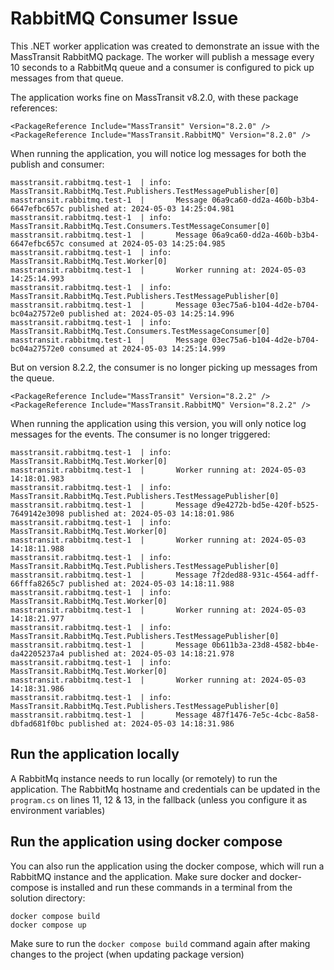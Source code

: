 # RabbitMQ Consumer Issue

This .NET worker application was created to demonstrate an issue with the MassTransit RabbitMQ package.
The worker will publish a message every 10 seconds to a RabbitMq queue and a consumer is configured to pick up messages from that queue.

The application works fine on MassTransit v8.2.0, with these package references:

```
<PackageReference Include="MassTransit" Version="8.2.0" />
<PackageReference Include="MassTransit.RabbitMQ" Version="8.2.0" />
```

When running the application, you will notice log messages for both the publish and consumer:

```
masstransit.rabbitmq.test-1  | info: MassTransit.RabbitMq.Test.Publishers.TestMessagePublisher[0]
masstransit.rabbitmq.test-1  |       Message 06a9ca60-dd2a-460b-b3b4-6647efbc657c published at: 2024-05-03 14:25:04.981
masstransit.rabbitmq.test-1  | info: MassTransit.RabbitMq.Test.Consumers.TestMessageConsumer[0]
masstransit.rabbitmq.test-1  |       Message 06a9ca60-dd2a-460b-b3b4-6647efbc657c consumed at 2024-05-03 14:25:04.985
masstransit.rabbitmq.test-1  | info: MassTransit.RabbitMq.Test.Worker[0]
masstransit.rabbitmq.test-1  |       Worker running at: 2024-05-03 14:25:14.993
masstransit.rabbitmq.test-1  | info: MassTransit.RabbitMq.Test.Publishers.TestMessagePublisher[0]
masstransit.rabbitmq.test-1  |       Message 03ec75a6-b104-4d2e-b704-bc04a27572e0 published at: 2024-05-03 14:25:14.996
masstransit.rabbitmq.test-1  | info: MassTransit.RabbitMq.Test.Consumers.TestMessageConsumer[0]
masstransit.rabbitmq.test-1  |       Message 03ec75a6-b104-4d2e-b704-bc04a27572e0 consumed at 2024-05-03 14:25:14.999
```

But on version 8.2.2, the consumer is no longer picking up messages from the queue.

```
<PackageReference Include="MassTransit" Version="8.2.2" />
<PackageReference Include="MassTransit.RabbitMQ" Version="8.2.2" />
```

When running the application using this version, you will only notice log messages for the events. The consumer is no longer triggered:

```
masstransit.rabbitmq.test-1  | info: MassTransit.RabbitMq.Test.Worker[0]
masstransit.rabbitmq.test-1  |       Worker running at: 2024-05-03 14:18:01.983
masstransit.rabbitmq.test-1  | info: MassTransit.RabbitMq.Test.Publishers.TestMessagePublisher[0]
masstransit.rabbitmq.test-1  |       Message d9e4272b-bd5e-420f-b525-7649142e3098 published at: 2024-05-03 14:18:01.986
masstransit.rabbitmq.test-1  | info: MassTransit.RabbitMq.Test.Worker[0]
masstransit.rabbitmq.test-1  |       Worker running at: 2024-05-03 14:18:11.988
masstransit.rabbitmq.test-1  | info: MassTransit.RabbitMq.Test.Publishers.TestMessagePublisher[0]
masstransit.rabbitmq.test-1  |       Message 7f2ded88-931c-4564-adff-66fffa8265c7 published at: 2024-05-03 14:18:11.988
masstransit.rabbitmq.test-1  | info: MassTransit.RabbitMq.Test.Worker[0]
masstransit.rabbitmq.test-1  |       Worker running at: 2024-05-03 14:18:21.977
masstransit.rabbitmq.test-1  | info: MassTransit.RabbitMq.Test.Publishers.TestMessagePublisher[0]
masstransit.rabbitmq.test-1  |       Message 0b611b3a-23d8-4582-bb4e-da42205237a4 published at: 2024-05-03 14:18:21.978
masstransit.rabbitmq.test-1  | info: MassTransit.RabbitMq.Test.Worker[0]
masstransit.rabbitmq.test-1  |       Worker running at: 2024-05-03 14:18:31.986
masstransit.rabbitmq.test-1  | info: MassTransit.RabbitMq.Test.Publishers.TestMessagePublisher[0]
masstransit.rabbitmq.test-1  |       Message 487f1476-7e5c-4cbc-8a58-dbfad681f0bc published at: 2024-05-03 14:18:31.986
```

## Run the application locally

A RabbitMq instance needs to run locally (or remotely) to run the application.
The RabbitMq hostname and credentials can be updated in the `program.cs` on lines 11, 12 & 13, in the fallback (unless you configure it as environment variables)

## Run the application using docker compose

You can also run the application using the docker compose, which will run a RabbitMQ instance and the application.
Make sure docker and docker-compose is installed and run these commands in a terminal from the solution directory:

```
docker compose build
docker compose up
```

Make sure to run the `docker compose build` command again after making changes to the project (when updating package version)
